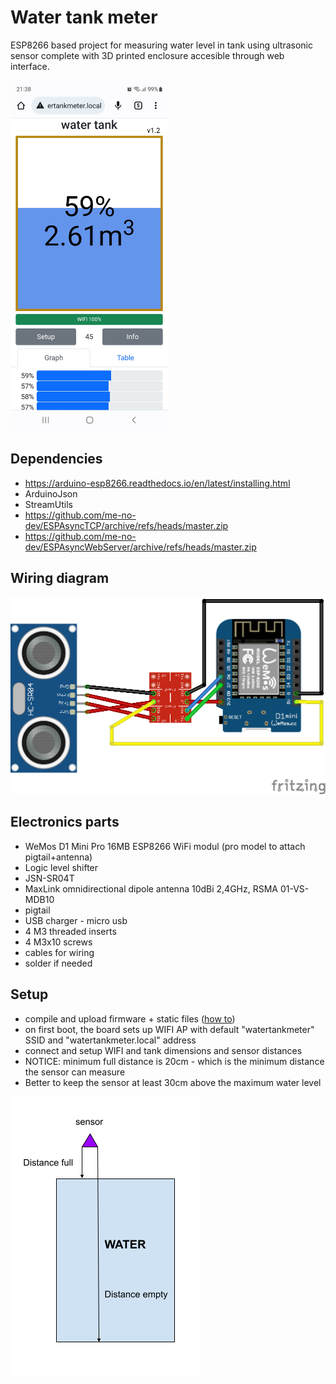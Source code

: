 # Water tank meter

ESP8266 based project for measuring water level in tank using ultrasonic sensor complete with 3D printed enclosure accesible through web interface.

<img src="imgs/screenshot_mobile.jpg" width=50% height=50%>

## Dependencies
* https://arduino-esp8266.readthedocs.io/en/latest/installing.html
* ArduinoJson
* StreamUtils
* https://github.com/me-no-dev/ESPAsyncTCP/archive/refs/heads/master.zip
* https://github.com/me-no-dev/ESPAsyncWebServer/archive/refs/heads/master.zip

## Wiring diagram

![Wiring diagram](imgs/wiring.png)


## Electronics parts
* WeMos D1 Mini Pro 16MB ESP8266 WiFi modul (pro model to attach pigtail+antenna)
* Logic level shifter
* JSN-SR04T 
* MaxLink omnidirectional dipole antenna 10dBi 2,4GHz, RSMA 01-VS-MDB10
* pigtail
* USB charger - micro usb
* 4 M3 threaded inserts
* 4 M3x10 screws
* cables for wiring
* solder if needed


## Setup

* compile and upload firmware + static files ([how to](https://arduino-esp8266.readthedocs.io/en/latest/filesystem.html#uploading-files-to-file-system))
* on first boot, the board sets up WIFI AP with  default "watertankmeter" SSID and "watertankmeter.local" address
* connect and setup WIFI and tank dimensions and sensor distances
* NOTICE: minimum full distance is 20cm - which is the minimum distance the sensor can measure
* Better to keep the sensor at least 30cm above the maximum water level


![Distances logic](imgs/logic.png)
